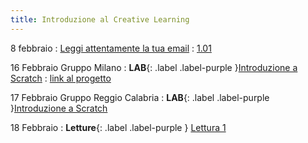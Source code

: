 ```yaml
---
title: Introduzione al Creative Learning 
---
```


8 febbraio
: [Leggi attentamente la tua email](#)
  : [1.01](#)

16 Febbraio Gruppo Milano
: **LAB**{: .label .label-purple }[Introduzione a Scratch](#)
  : [link al progetto](#)

17 Febbraio Gruppo Reggio Calabria
: **LAB**{: .label .label-purple }[Introduzione a Scratch](#)

18 Febbraio
: **Letture**{: .label .label-purple } [Lettura 1](#)
